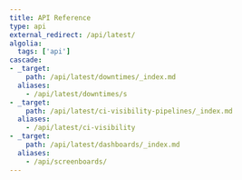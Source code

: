 ```yaml
---
title: API Reference
type: api
external_redirect: /api/latest/
algolia:
  tags: ['api']
cascade:
- _target:
    path: /api/latest/downtimes/_index.md
  aliases:
    - /api/latest/downtimes/s
- _target:
    path: /api/latest/ci-visibility-pipelines/_index.md
  aliases:
    - /api/latest/ci-visibility
- _target:
    path: /api/latest/dashboards/_index.md
  aliases:
    - /api/screenboards/
---
```

